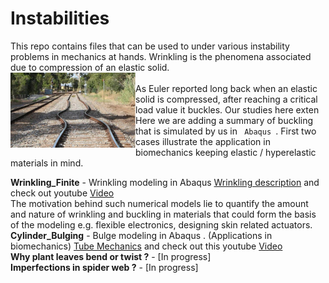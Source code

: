 # Instabilities
This repo contains files that can be used to under various instability problems in mechanics at hands. Wrinkling is the phenomena associated due to compression of an elastic solid. <br />
<img src="https://github.com/metaconsultants/Instability/blob/main/Buckling.PNG" width=200 align=left> <br />
As Euler reported long back when an elastic solid is compressed, after reaching a critical load value it buckles. Our studies here exten
Here we are adding a summary of buckling that is simulated by us in <code> Abaqus </code>.  First two cases illustrate the application in biomechanics keeping elastic / hyperelastic materials in mind. 

**Wrinkling_Finite** - Wrinkling modeling in Abaqus [Wrinkling description](https://github.com/metaconsultants/Instability/wiki/Wrinkling) and check out youtube [Video](https://www.youtube.com/watch?v=NS9HBB6fpzU) <br /> 
The motivation behind such numerical models lie to  quantify the amount and nature of wrinkling and buckling in materials that could form the basis of the modeling e.g. flexible electronics, designing skin related actuators. <br /> 
**Cylinder_Bulging** - Bulge modeling in Abaqus . (Applications in biomechanics) [Tube Mechanics](https://github.com/metaconsultants/Instability/wiki/Bulging) and check out this youtube [Video](https://www.youtube.com/watch?v=yYXma5H8h8Y) <br />
**Why plant leaves bend or twist ?** - [In progress]  <br />
**Imperfections in spider web  ?** - [In progress]

